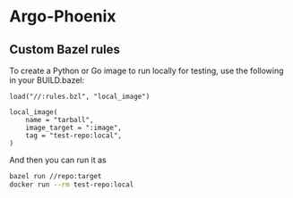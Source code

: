 # Argo-Phoenix

## Custom Bazel rules

To create a Python or Go image to run locally for testing, use the following in your BUILD.bazel:

```starlark
load("//:rules.bzl", "local_image")

local_image(
    name = "tarball",
    image_target = ":image",
    tag = "test-repo:local",
)
```

And then you can run it as

```bash
bazel run //repo:target
docker run --rm test-repo:local
```
